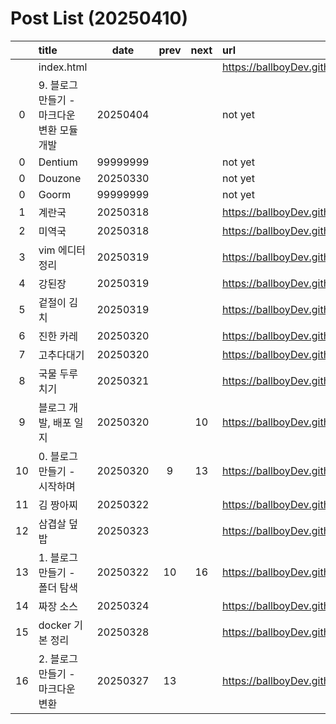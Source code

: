 # Post List (20250410)

||title|date|prev|next|url|
|:-:|:--|:-:|:-:|:-:|:--|
||index.html||||https://ballboyDev.github.io/index.html|
|0|9. 블로그 만들기 - 마크다운 변환 모듈 개발|20250404|||not yet|
|0|Dentium|99999999|||not yet|
|0|Douzone|20250330|||not yet|
|0|Goorm|99999999|||not yet|
|1|계란국|20250318|||https://ballboyDev.github.io/post/1.html|
|2|미역국|20250318|||https://ballboyDev.github.io/post/2.html|
|3|vim 에디터 정리|20250319|||https://ballboyDev.github.io/post/3.html|
|4|강된장|20250319|||https://ballboyDev.github.io/post/4.html|
|5|겉절이 김치|20250319|||https://ballboyDev.github.io/post/5.html|
|6|진한 카레|20250320|||https://ballboyDev.github.io/post/6.html|
|7|고추다대기|20250320|||https://ballboyDev.github.io/post/7.html|
|8|국물 두루치기|20250321|||https://ballboyDev.github.io/post/8.html|
|9|블로그 개발, 배포 일지|20250320||10|https://ballboyDev.github.io/post/9.html|
|10|0. 블로그 만들기 - 시작하며|20250320|9|13|https://ballboyDev.github.io/post/10.html|
|11|김 짱아찌|20250322|||https://ballboyDev.github.io/post/11.html|
|12|삼겹살 덮밥|20250323|||https://ballboyDev.github.io/post/12.html|
|13|1. 블로그 만들기 - 폴더 탐색|20250322|10|16|https://ballboyDev.github.io/post/13.html|
|14|짜장 소스|20250324|||https://ballboyDev.github.io/post/14.html|
|15|docker 기본 정리|20250328|||https://ballboyDev.github.io/post/15.html|
|16|2. 블로그 만들기 - 마크다운 변환|20250327|13||https://ballboyDev.github.io/post/16.html|
